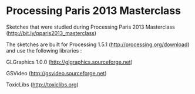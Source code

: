 Processing Paris 2013 Masterclass
====================================

Sketches that were studied during Processing Paris 2013 Masterclass (http://bit.ly/pparis2013_masterclass)

The sketches are built for Processing 1.5.1 (http://processing.org/download) and use the following libraries : 

GLGraphics 1.0.0 (http://glgraphics.sourceforge.net)

GSVideo (http://gsvideo.sourceforge.net)

ToxicLibs (http://toxiclibs.org)


